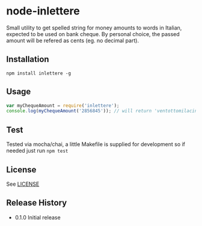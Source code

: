 node-inlettere
=========

Small utility to get spelled string for money amounts to words in Italian, expected to be used on bank cheque.
By personal choice, the passed amount will be refered as cents (eg. no decimal part).

## Installation

`npm install inlettere -g`

## Usage
```js
var myChequeAmount = require('inlettere');
console.log(myChequeAmount('2856845')); // will return 'ventottomilacinquecentosessantotto/45'
```

## Test

Tested via mocha/chai, a little Makefile is supplied for development so if needed just run `npm test`

## License
See [LICENSE](LICENSE)

## Release History

* 0.1.0 Initial release

